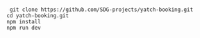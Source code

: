 # 
`
git clone https://github.com/SDG-projects/yatch-booking.git`<br>
`cd yatch-booking.git `<br>
`npm install `<br>
`npm run dev`

